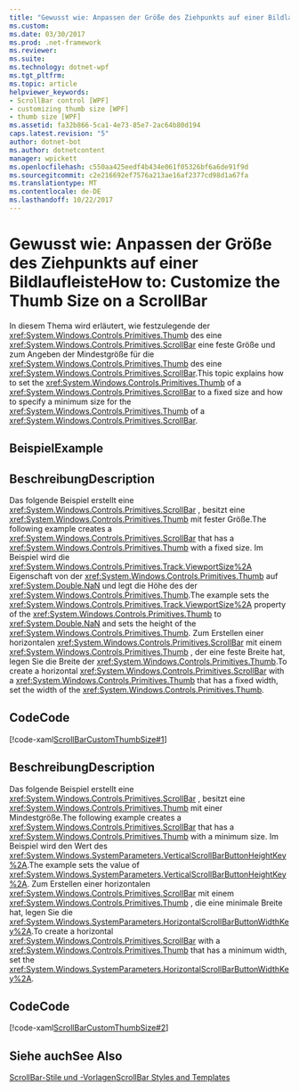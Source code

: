 ```yaml
---
title: "Gewusst wie: Anpassen der Größe des Ziehpunkts auf einer Bildlaufleiste"
ms.custom: 
ms.date: 03/30/2017
ms.prod: .net-framework
ms.reviewer: 
ms.suite: 
ms.technology: dotnet-wpf
ms.tgt_pltfrm: 
ms.topic: article
helpviewer_keywords:
- ScrollBar control [WPF]
- customizing thumb size [WPF]
- thumb size [WPF]
ms.assetid: fa32b866-5ca1-4e73-85e7-2ac64b80d194
caps.latest.revision: "5"
author: dotnet-bot
ms.author: dotnetcontent
manager: wpickett
ms.openlocfilehash: c550aa425eedf4b434e061f05326bf6a6de91f9d
ms.sourcegitcommit: c2e216692ef7576a213ae16af2377cd98d1a67fa
ms.translationtype: MT
ms.contentlocale: de-DE
ms.lasthandoff: 10/22/2017
---
```

# <a name="how-to-customize-the-thumb-size-on-a-scrollbar"></a><span data-ttu-id="bf52f-102">Gewusst wie: Anpassen der Größe des Ziehpunkts auf einer Bildlaufleiste</span><span class="sxs-lookup"><span data-stu-id="bf52f-102">How to: Customize the Thumb Size on a ScrollBar</span></span>
<span data-ttu-id="bf52f-103">In diesem Thema wird erläutert, wie festzulegende der <xref:System.Windows.Controls.Primitives.Thumb> des eine <xref:System.Windows.Controls.Primitives.ScrollBar> eine feste Größe und zum Angeben der Mindestgröße für die <xref:System.Windows.Controls.Primitives.Thumb> des eine <xref:System.Windows.Controls.Primitives.ScrollBar>.</span><span class="sxs-lookup"><span data-stu-id="bf52f-103">This topic explains how to set the <xref:System.Windows.Controls.Primitives.Thumb> of a <xref:System.Windows.Controls.Primitives.ScrollBar> to a fixed size and how to specify a minimum size for the <xref:System.Windows.Controls.Primitives.Thumb> of a <xref:System.Windows.Controls.Primitives.ScrollBar>.</span></span>  
  
## <a name="example"></a><span data-ttu-id="bf52f-104">Beispiel</span><span class="sxs-lookup"><span data-stu-id="bf52f-104">Example</span></span>  
  
## <a name="description"></a><span data-ttu-id="bf52f-105">Beschreibung</span><span class="sxs-lookup"><span data-stu-id="bf52f-105">Description</span></span>  
 <span data-ttu-id="bf52f-106">Das folgende Beispiel erstellt eine <xref:System.Windows.Controls.Primitives.ScrollBar> , besitzt eine <xref:System.Windows.Controls.Primitives.Thumb> mit fester Größe.</span><span class="sxs-lookup"><span data-stu-id="bf52f-106">The following example creates a <xref:System.Windows.Controls.Primitives.ScrollBar> that has a <xref:System.Windows.Controls.Primitives.Thumb> with a fixed size.</span></span> <span data-ttu-id="bf52f-107">Im Beispiel wird die <xref:System.Windows.Controls.Primitives.Track.ViewportSize%2A> Eigenschaft von der <xref:System.Windows.Controls.Primitives.Thumb> auf <xref:System.Double.NaN> und legt die Höhe des der <xref:System.Windows.Controls.Primitives.Thumb>.</span><span class="sxs-lookup"><span data-stu-id="bf52f-107">The example sets the <xref:System.Windows.Controls.Primitives.Track.ViewportSize%2A> property of the <xref:System.Windows.Controls.Primitives.Thumb> to <xref:System.Double.NaN> and sets the height of the <xref:System.Windows.Controls.Primitives.Thumb>.</span></span>  <span data-ttu-id="bf52f-108">Zum Erstellen einer horizontalen <xref:System.Windows.Controls.Primitives.ScrollBar> mit einem <xref:System.Windows.Controls.Primitives.Thumb> , der eine feste Breite hat, legen Sie die Breite der <xref:System.Windows.Controls.Primitives.Thumb>.</span><span class="sxs-lookup"><span data-stu-id="bf52f-108">To create a horizontal <xref:System.Windows.Controls.Primitives.ScrollBar> with a <xref:System.Windows.Controls.Primitives.Thumb> that has a fixed width, set the width of the <xref:System.Windows.Controls.Primitives.Thumb>.</span></span>  
  
## <a name="code"></a><span data-ttu-id="bf52f-109">Code</span><span class="sxs-lookup"><span data-stu-id="bf52f-109">Code</span></span>  
 [!code-xaml[ScrollBarCustomThumbSize#1](../../../../samples/snippets/csharp/VS_Snippets_Wpf/ScrollBarCustomThumbSize/CS/Window1.xaml#1)]  
  
## <a name="description"></a><span data-ttu-id="bf52f-110">Beschreibung</span><span class="sxs-lookup"><span data-stu-id="bf52f-110">Description</span></span>  
 <span data-ttu-id="bf52f-111">Das folgende Beispiel erstellt eine <xref:System.Windows.Controls.Primitives.ScrollBar> , besitzt eine <xref:System.Windows.Controls.Primitives.Thumb> mit einer Mindestgröße.</span><span class="sxs-lookup"><span data-stu-id="bf52f-111">The following example creates a <xref:System.Windows.Controls.Primitives.ScrollBar> that has a <xref:System.Windows.Controls.Primitives.Thumb> with a minimum size.</span></span> <span data-ttu-id="bf52f-112">Im Beispiel wird den Wert des <xref:System.Windows.SystemParameters.VerticalScrollBarButtonHeightKey%2A>.</span><span class="sxs-lookup"><span data-stu-id="bf52f-112">The example sets the value of <xref:System.Windows.SystemParameters.VerticalScrollBarButtonHeightKey%2A>.</span></span> <span data-ttu-id="bf52f-113">Zum Erstellen einer horizontalen <xref:System.Windows.Controls.Primitives.ScrollBar> mit einem <xref:System.Windows.Controls.Primitives.Thumb> , die eine minimale Breite hat, legen Sie die <xref:System.Windows.SystemParameters.HorizontalScrollBarButtonWidthKey%2A>.</span><span class="sxs-lookup"><span data-stu-id="bf52f-113">To create a horizontal <xref:System.Windows.Controls.Primitives.ScrollBar> with a <xref:System.Windows.Controls.Primitives.Thumb> that has a minimum width, set the <xref:System.Windows.SystemParameters.HorizontalScrollBarButtonWidthKey%2A>.</span></span>  
  
## <a name="code"></a><span data-ttu-id="bf52f-114">Code</span><span class="sxs-lookup"><span data-stu-id="bf52f-114">Code</span></span>  
 [!code-xaml[ScrollBarCustomThumbSize#2](../../../../samples/snippets/csharp/VS_Snippets_Wpf/ScrollBarCustomThumbSize/CS/Window1.xaml#2)]  
  
## <a name="see-also"></a><span data-ttu-id="bf52f-115">Siehe auch</span><span class="sxs-lookup"><span data-stu-id="bf52f-115">See Also</span></span>  
 [<span data-ttu-id="bf52f-116">ScrollBar-Stile und -Vorlagen</span><span class="sxs-lookup"><span data-stu-id="bf52f-116">ScrollBar Styles and Templates</span></span>](../../../../docs/framework/wpf/controls/scrollbar-styles-and-templates.md)
